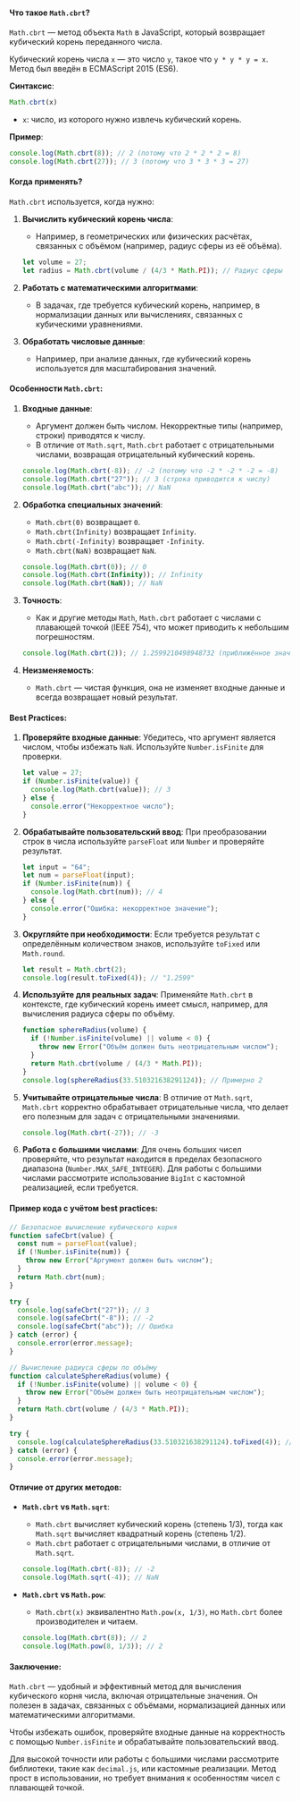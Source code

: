 #### Что такое `Math.cbrt`?

`Math.cbrt` — метод объекта `Math` в JavaScript, который возвращает кубический корень переданного числа. 

Кубический корень числа `x` — это число `y`, такое что `y * y * y = x`. Метод был введён в ECMAScript 2015 (ES6).

**Синтаксис**:

```javascript
Math.cbrt(x)
```
- `x`: число, из которого нужно извлечь кубический корень.

**Пример**:

```javascript
console.log(Math.cbrt(8)); // 2 (потому что 2 * 2 * 2 = 8)
console.log(Math.cbrt(27)); // 3 (потому что 3 * 3 * 3 = 27)
```

#### Когда применять?

`Math.cbrt` используется, когда нужно:
1. **Вычислить кубический корень числа**:
   - Например, в геометрических или физических расчётах, связанных с объёмом (например, радиус сферы из её объёма).

   ```javascript
   let volume = 27;
   let radius = Math.cbrt(volume / (4/3 * Math.PI)); // Радиус сферы
   ```
2. **Работать с математическими алгоритмами**:
   - В задачах, где требуется кубический корень, например, в нормализации данных или вычислениях, связанных с кубическими уравнениями.
3. **Обработать числовые данные**:
   - Например, при анализе данных, где кубический корень используется для масштабирования значений.

#### Особенности `Math.cbrt`:

1. **Входные данные**:
   - Аргумент должен быть числом. Некорректные типы (например, строки) приводятся к числу.
   - В отличие от `Math.sqrt`, `Math.cbrt` работает с отрицательными числами, возвращая отрицательный кубический корень.

   ```javascript
   console.log(Math.cbrt(-8)); // -2 (потому что -2 * -2 * -2 = -8)
   console.log(Math.cbrt("27")); // 3 (строка приводится к числу)
   console.log(Math.cbrt("abc")); // NaN
   ```

2. **Обработка специальных значений**:
   - `Math.cbrt(0)` возвращает `0`.
   - `Math.cbrt(Infinity)` возвращает `Infinity`.
   - `Math.cbrt(-Infinity)` возвращает `-Infinity`.
   - `Math.cbrt(NaN)` возвращает `NaN`.

   ```javascript
   console.log(Math.cbrt(0)); // 0
   console.log(Math.cbrt(Infinity)); // Infinity
   console.log(Math.cbrt(NaN)); // NaN
   ```

3. **Точность**:
   - Как и другие методы `Math`, `Math.cbrt` работает с числами с плавающей точкой (IEEE 754), что может приводить к небольшим погрешностям.

   ```javascript
   console.log(Math.cbrt(2)); // 1.2599210498948732 (приближённое значение)
   ```

4. **Неизменяемость**:
   - `Math.cbrt` — чистая функция, она не изменяет входные данные и всегда возвращает новый результат.

#### Best Practices:
1. **Проверяйте входные данные**:
   Убедитесь, что аргумент является числом, чтобы избежать `NaN`. Используйте `Number.isFinite` для проверки.

   ```javascript
   let value = 27;
   if (Number.isFinite(value)) {
     console.log(Math.cbrt(value)); // 3
   } else {
     console.error("Некорректное число");
   }
   ```

2. **Обрабатывайте пользовательский ввод**:
   При преобразовании строк в числа используйте `parseFloat` или `Number` и проверяйте результат.
   
   ```javascript
   let input = "64";
   let num = parseFloat(input);
   if (Number.isFinite(num)) {
     console.log(Math.cbrt(num)); // 4
   } else {
     console.error("Ошибка: некорректное значение");
   }
   ```

3. **Округляйте при необходимости**:
   Если требуется результат с определённым количеством знаков, используйте `toFixed` или `Math.round`.
   
   ```javascript
   let result = Math.cbrt(2);
   console.log(result.toFixed(4)); // "1.2599"
   ```

4. **Используйте для реальных задач**:
   Применяйте `Math.cbrt` в контексте, где кубический корень имеет смысл, например, для вычисления радиуса сферы по объёму.
   
   ```javascript
   function sphereRadius(volume) {
     if (!Number.isFinite(volume) || volume < 0) {
       throw new Error("Объём должен быть неотрицательным числом");
     }
     return Math.cbrt(volume / (4/3 * Math.PI));
   }
   console.log(sphereRadius(33.510321638291124)); // Примерно 2
   ```

5. **Учитывайте отрицательные числа**:
   В отличие от `Math.sqrt`, `Math.cbrt` корректно обрабатывает отрицательные числа, что делает его полезным для задач с отрицательными значениями.
   
   ```javascript
   console.log(Math.cbrt(-27)); // -3
   ```

6. **Работа с большими числами**:
   Для очень больших чисел проверяйте, что результат находится в пределах безопасного диапазона (`Number.MAX_SAFE_INTEGER`). Для работы с большими числами рассмотрите использование `BigInt` с кастомной реализацией, если требуется.

#### Пример кода с учётом best practices:

```javascript
// Безопасное вычисление кубического корня
function safeCbrt(value) {
  const num = parseFloat(value);
  if (!Number.isFinite(num)) {
    throw new Error("Аргумент должен быть числом");
  }
  return Math.cbrt(num);
}

try {
  console.log(safeCbrt("27")); // 3
  console.log(safeCbrt("-8")); // -2
  console.log(safeCbrt("abc")); // Ошибка
} catch (error) {
  console.error(error.message);
}

// Вычисление радиуса сферы по объёму
function calculateSphereRadius(volume) {
  if (!Number.isFinite(volume) || volume < 0) {
    throw new Error("Объём должен быть неотрицательным числом");
  }
  return Math.cbrt(volume / (4/3 * Math.PI));
}

try {
  console.log(calculateSphereRadius(33.510321638291124).toFixed(4)); // "2.0000"
} catch (error) {
  console.error(error.message);
}
```

#### Отличие от других методов:

- **`Math.cbrt` vs `Math.sqrt`**:
  - `Math.cbrt` вычисляет кубический корень (степень 1/3), тогда как `Math.sqrt` вычисляет квадратный корень (степень 1/2).
  - `Math.cbrt` работает с отрицательными числами, в отличие от `Math.sqrt`.

  ```javascript
  console.log(Math.cbrt(-8)); // -2
  console.log(Math.sqrt(-4)); // NaN
  ```
- **`Math.cbrt` vs `Math.pow`**:
  - `Math.cbrt(x)` эквивалентно `Math.pow(x, 1/3)`, но `Math.cbrt` более производителен и читаем.
  ```javascript
  console.log(Math.cbrt(8)); // 2
  console.log(Math.pow(8, 1/3)); // 2
  ```

#### Заключение:

`Math.cbrt` — удобный и эффективный метод для вычисления кубического корня числа, включая отрицательные значения. Он полезен в задачах, связанных с объёмами, нормализацией данных или математическими алгоритмами. 

Чтобы избежать ошибок, проверяйте входные данные на корректность с помощью `Number.isFinite` и обрабатывайте пользовательский ввод. 

Для высокой точности или работы с большими числами рассмотрите библиотеки, такие как `decimal.js`, или кастомные реализации. Метод прост в использовании, но требует внимания к особенностям чисел с плавающей точкой.